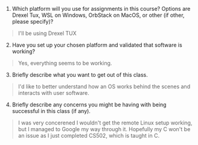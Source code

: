 1. Which platform will you use for assignments in this course? Options are Drexel Tux, WSL on Windows, OrbStack on MacOS, or other (if other, please specify)?

> I'll be using Drexel TUX

2. Have you set up your chosen platform and validated that software is working?

> Yes, everything seems to be working.

3. Briefly describe what you want to get out of this class.

> I'd like to better understand how an OS works behind the scenes and interacts with user software.

4. Briefly describe any concerns you might be having with being successful in this class (if any).

> I was very concerened I wouldn't get the remote Linux setup working, but I managed to Google my way through it.
Hopefully my C won't be an issue as I just completed CS502, which is taught in C.